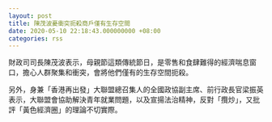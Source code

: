 ```yaml
---
layout: post
title: 陳茂波憂衝突扼殺商戶僅有生存空間
date: 2020-05-10 22:18:43.000000000 +08:00
categories: rss
---
```


財政司司長陳茂波表示，母親節這類傳統節日，是零售和食肆難得的經濟喘息窗口，擔心人群聚集和衝突，會將他們僅有的生存空間扼殺。

另外，身兼「香港再出發」大聯盟總召集人的全國政協副主席、前行政長官梁振英表示，大聯盟會協助解決青年就業問題，以及宣揚法治精神，反對「攬炒」，又批評「黃色經濟圈」的理論不切實際。
